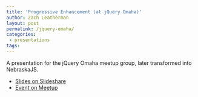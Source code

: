 ```yaml
---
title: 'Progressive Enhancement (at jQuery Omaha)'
author: Zach Leatherman
layout: post
permalink: /jquery-omaha/
categories:
 - presentations
tags:
---
```


A presentation for the jQuery Omaha meetup group, later transformed into NebraskaJS.

* [Slides on Slideshare](https://www.slideshare.net/zachleat/progressive-enhancement-8766538)
* [Event on Meetup](https://www.meetup.com/nebraskajs/events/25042581/)